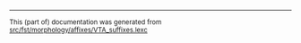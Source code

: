 

* * *

<small>This (part of) documentation was generated from [src/fst/morphology/affixes/VTA_suffixes.lexc](https://github.com/giellalt/lang-ciw/blob/main/src/fst/morphology/affixes/VTA_suffixes.lexc)</small>

